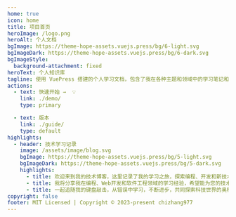 ```yaml
---
home: true
icon: home
title: 项目首页
heroImage: /logo.png
heroAlt: 个人文档
bgImage: https://theme-hope-assets.vuejs.press/bg/6-light.svg
bgImageDark: https://theme-hope-assets.vuejs.press/bg/6-dark.svg
bgImageStyle:
  background-attachment: fixed
heroText: 个人知识库
tagline: 使用 VuePress 搭建的个人学习文档，包含了我在各种主题和领域中的学习笔记和技术文章。欢迎探索并分享我的学习旅程！
actions:
  - text: 快速开始 →  💡
    link: ./demo/
    type: primary

  - text: 版本
    link: ./guide/
    type: default
highlights:
  - header: 技术学习记录
    image: /assets/image/blog.svg
    bgImage: https://theme-hope-assets.vuejs.press/bg/5-light.svg
    bgImageDark: https://theme-hope-assets.vuejs.press/bg/5-dark.svg
    highlights:
      - title: 欢迎来到我的技术博客，这里记录了我的学习之旅，探索编程、开发和新技术的点点滴滴。
      - title: 我将分享我在编程、Web开发和软件工程领域的学习经验，希望能为您的技术旅程提供帮助。
      - title: 一起追随我的键盘敲击，从错误中学习，不断进步，共同探索科技世界的奥秘。
copyright: false
footer: MIT Licensed | Copyright © 2023-present chizhang977
---
```

